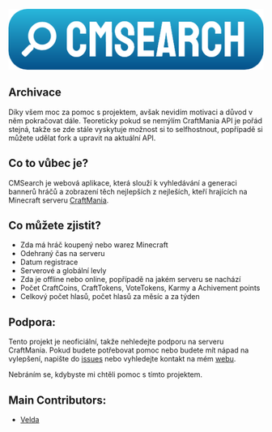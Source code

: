 ![Logo](./images/logo/big.png)
## Archivace
Díky všem moc za pomoc s projektem, avšak nevidím motivaci a důvod v něm pokračovat dále. Teoreticky pokud se nemýlím CraftMania API je pořád stejná, takže se zde stále vyskytuje možnost si to selfhostnout, popřípadě si můžete udělat fork a upravit na aktuální API.

## Co to vůbec je?
CMSearch je webová aplikace, která slouží k vyhledávání a generaci bannerů hráčů a zobrazení těch nejlepších z nejleších, kteří hrajících na Minecraft serveru [CraftMania](https://craftmania.cz).

## Co můžete zjistit?
- Zda má hráč koupený nebo warez Minecraft
- Odehraný čas na serveru
- Datum registrace
- Serverové a globální levly
- Zda je offline nebo online, popřípadě na jakém serveru se nachází
- Počet CraftCoins, CraftTokens, VoteTokens, Karmy a Achivement points
- Celkový počet hlasů, počet hlasů za měsíc a za týden

## Podpora:
Tento projekt je neoficiální, takže nehledejte podporu na serveru CraftMania. Pokud budete potřebovat pomoc nebo budete mít nápad na vylepšení, napište do [issues](https://github.com/Veldik/cmsearch/issues) nebo vyhledejte kontakt na mém [webu](https://thevelda.eu).

Nebráním se, kdybyste mi chtěli pomoc s tímto projektem.

## Main Contributors:
* [Velda](https://github.com/Veldik/)
